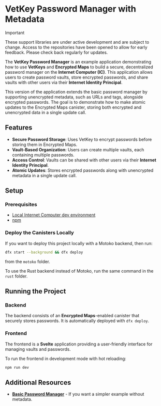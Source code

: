 # VetKey Password Manager with Metadata

> [!IMPORTANT]  
> These support libraries are under active development and are subject to change. Access to the repositories have been opened to allow for early feedback. Please check back regularly for updates.

The **VetKey Password Manager** is an example application demonstrating how to use **VetKeys** and **Encrypted Maps** to build a secure, decentralized password manager on the **Internet Computer (IC)**. This application allows users to create password vaults, store encrypted passwords, and share vaults with other users via their **Internet Identity Principal**.

This version of the application extends the basic password manager by supporting unencrypted metadata, such as URLs and tags, alongside encrypted passwords. The goal is to demonstrate how to make atomic updates to the Encrypted Maps canister, storing both encrypted and unencrypted data in a single update call.

## Features

- **Secure Password Storage**: Uses VetKey to encrypt passwords before storing them in Encrypted Maps.
- **Vault-Based Organization**: Users can create multiple vaults, each containing multiple passwords.
- **Access Control**: Vaults can be shared with other users via their **Internet Identity Principal**.
- **Atomic Updates**: Stores encrypted passwords along with unencrypted metadata in a single update call.

## Setup

### Prerequisites

- [Local Internet Computer dev environment](https://internetcomputer.org/docs/building-apps/getting-started/install)
- [npm](https://www.npmjs.com/package/npm)

### Deploy the Canisters Locally

If you want to deploy this project locally with a Motoko backend, then run:
```bash
dfx start --background && dfx deploy
```
from the `motoko` folder.

To use the Rust backend instead of Motoko, run the same command in the `rust` folder.

## Running the Project

### Backend

The backend consists of an **Encrypted Maps**-enabled canister that securely stores passwords. It is automatically deployed with `dfx deploy`.

### Frontend

The frontend is a **Svelte** application providing a user-friendly interface for managing vaults and passwords.

To run the frontend in development mode with hot reloading:

```bash
npm run dev
```

## Additional Resources

- **[Basic Password Manager](../password_manager/)** - If you want a simpler example without metadata.
